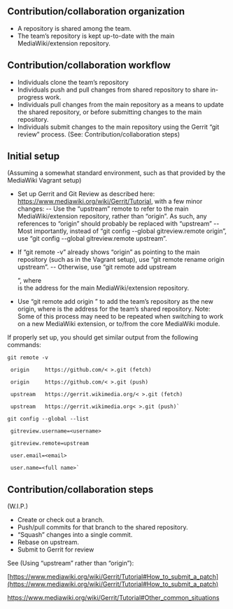 ## Contribution/collaboration organization
- A repository is shared among the team.
- The team’s repository is kept up-to-date with the main MediaWiki/extension repository.

## Contribution/collaboration workflow
- Individuals clone the team’s repository
- Individuals push and pull changes from shared repository to share in-progress work.
- Individuals pull changes from the main repository as a means to update the shared repository, or before submitting changes to the main repository.
- Individuals submit changes to the main repository using the Gerrit “git review” process. (See: Contribution/collaboration steps)

## Initial setup 
(Assuming a somewhat standard environment, such as that provided by the MediaWiki Vagrant setup)
- Set up Gerrit and Git Review as described here: https://www.mediawiki.org/wiki/Gerrit/Tutorial, with a few minor changes:
-- Use the “upstream” remote to refer to the main MediaWiki/extension repository, rather than “origin”. As such, any references to “origin” should probably be replaced with “upstream”
-- Most importantly, instead of “git config --global gitreview.remote origin”, use “git config --global gitreview.remote upstream”.

- If “git remote -v” already shows “origin” as pointing to the main repository (such as in the Vagrant setup), use “git remote rename origin upstream”. 
-- Otherwise, use “git remote add upstream <main url>”, where <main url> is the address for the main MediaWiki/extension repository.

- Use “git remote add origin <team url>” to add the team’s repository as the new origin, where <team url> is the address for the team’s shared repository.
Note: Some of this process may need to be repeated when switching to work on a new MediaWiki extension, or to/from the core MediaWiki module.


If properly set up, you should get similar output from the following commands:

`git remote -v`

     origin     https://github.com/< >.git (fetch)

     origin     https://github.com/< >.git (push)

     upstream	https://gerrit.wikimedia.org/< >.git (fetch)

     upstream	https://gerrit.wikimedia.org< >.git (push)`


`git config --global --list`

     gitreview.username=<username>

     gitreview.remote=upstream

     user.email=<email>

     user.name=<full name>`


## Contribution/collaboration steps
(W.I.P.)
- Create or check out a branch.
- Push/pull commits for that branch to the shared repository.
- “Squash” changes into a single commit.
- Rebase on upstream.
- Submit to Gerrit for review

See (Using “upstream” rather than “origin”):

[https://www.mediawiki.org/wiki/Gerrit/Tutorial#How_to_submit_a_patch](https://www.mediawiki.org/wiki/Gerrit/Tutorial#How_to_submit_a_patch)

[https://www.mediawiki.org/wiki/Gerrit/Tutorial#Other_common_situations ](https://www.mediawiki.org/wiki/Gerrit/Tutorial#Other_common_situations )



